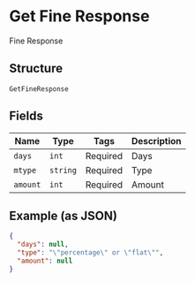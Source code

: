 
# Get Fine Response

Fine Response

## Structure

`GetFineResponse`

## Fields

| Name | Type | Tags | Description |
|  --- | --- | --- | --- |
| `days` | `int` | Required | Days |
| `mtype` | `string` | Required | Type |
| `amount` | `int` | Required | Amount |

## Example (as JSON)

```json
{
  "days": null,
  "type": "\"percentage\" or \"flat\"",
  "amount": null
}
```

